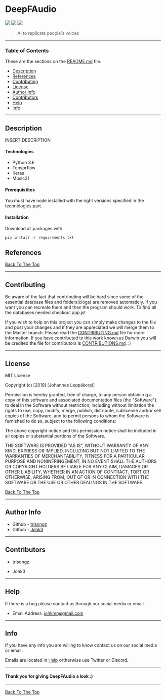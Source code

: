 # DeepFAudio 

![](https://img.shields.io/badge/license-MIT-lightgray.svg) ![](https://img.shields.io/badge/version-0.0.1-yellow.svg) ![](https://img.shields.io/badge/build-passing-green.svg)

> AI to replicate people's voices

---

### Table of Contents 

These are the sections on the [README.md](https://github.com/Johk3/DeepFAudio/blob/master/README.md) file. 

- [Description](#description)
- [References](#references) 
- [Contributing](#contributing) 
- [License](#license)
- [Author Info](#author-info)
- [Contributors](#contributors) 
- [Help](#help) 
- [Info](#info) 

--- 

## Description 

INSERT DESCRIPTION

#### Technologies 

- Python 3.6
- Tensorflow
- Keras
- Music21


#### Prerequistites 

You must have node installed with the right versions specified in the technologies part.

#### Installation 

Download all packages with
```
pip install -r requirements.txt
```

## References 

[Back To The Top](#DeepFAudio) 

--- 

## Contributing

Be aware of the fact that contributing will be hard since some of the essential database files and folders(clogs) are removed automaticly. If you want you can recreate them and then the program should work. To find all the databases needed checkout app.js!

If you wish to help on this project you can simply make changes to the file and post your changes and if they are appreciated we will merge them to the Master branch. Please read the [CONTRIBUTING.md](https://github.com/YELLOWHATT/DeepFAudio/blob/master/CONTRIBUTORS.md) file for more information. If you have contributed to this work known as Darwin you will be credited the file for contributors is [CONTRIBUTIONS.md](https://github.com/YELLOWHATT/Darwin/blob/master/CONTRIBUTIONS.md). :) 

--- 

## License 

MIT License 

Copyright (c) [2019] [Johannes Leppäkorpi] 

Permission is hereby granted, free of charge, to any person obtainin g a copy of this software and associated documentation files (the "Software"), to deal in the Software without restriction, including without limitation the rights to use, copy, modify, merge, publish, distribute, sublicense and/or sell copies of the Software, and to permit persons to whom the Software is furnished to do so, subject to the following conditions: 

The above copyright notice and this permission notice shall be included in all copies or substantial portions of the Software. 

THE SOFTWARE IS PROVIDED "AS IS", WITHOUT WARRANTY OF ANY KIND, EXPRESS OR IMPLIED, INCLUDING BUT NOT LIMITED TO THE WARRANTIES OF MERCHANTABILITY, FITNESS FOR A PARTICULAR PURPOSE AND NONINFRINGEMENT, IN NO EVENT SHALL THE AUTHORS OR COPYRIGHT HOLDERS BE LIABLE FOR ANY CLAIM, DAMAGES OR OTHER LIABILITY, WHETHER IN AN ACTION OF CONTRACT, TORT OR OTHERWISE, ARISING FROM, OUT OF OR IN CONNECTION WITH THE SOFTWARE OR THE USE OR OTHER DEALINGS IN THE SOFTWARE. 

[Back To The Top](#DeepFAudio) 

--- 

## Author Info 

- Github - [trisongz](https://github.com/trisongz)
- Github - [Johk3](https://github.com/Johk3)

--- 

## Contributors 

- trisongz 

- Johk3 

--- 

## Help 

If there is a bug please contact us through our social media or email. 

- Email Address: johkmr@gmail.com 

--- 

## Info 

If you have any info you are willing to know contact us on our social media or email. 

Emails are located in [Help](#help) ortherwise use Twitter or Discord.  

--- 

#### Thank you for giving DeepFAudio a look :) 

---

[Back To The Top](#DeepFAudio) 
